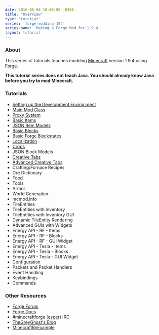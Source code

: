 ```yaml
---
date: 2016-05-06 10:00:00 -0400
title: "Overview"
type: 'tutorial'
series: 'forge-modding-194'
series-name: 'Making a Forge Mod for 1.9.4'
layout: tutorial
---
```


### About
This series of tutorials teaches modding [Minecraft](https://minecraft.net) version 1.9.4 using [Forge](http://minecraftforge.net).

**This tutorial series does not teach Java. You should already know Java before you try to mod Minecraft.**

### Tutorials
- [Setting up the Development Environment](/tutorials/forge-modding-194/workspace-setup/)
- [Main Mod Class](/tutorials/forge-modding-194/main-mod-class/)
- [Proxy System](/tutorials/forge-modding-194/proxy-system/)
- [Basic Items](/tutorials/forge-modding-194/basic-items/)
- [JSON Item Models](/tutorials/forge-modding-194/json-item-models/)
- [Basic Blocks](/tutorials/forge-modding-194/basic-blocks/)
- [Basic Forge Blockstates](/tutorials/forge-modding-194/basic-forge-blockstates/)
- [Localization](/tutorials/forge-modding-194/localization/)
- [Crops](/tutorials/forge-modding-194/crops/)
- JSON Block Models
- [Creative Tabs](/tutorials/forge-modding-194/creative-tabs/)
- [Advanced Creative Tabs](/tutorials/forge-modding-194/advanced-creative-tabs/)
- Crafting/Furnace Recipes
- Ore Dictionary
- Food
- Tools
- Armor
- World Generation
- mcmod.info
- TileEntities
- TileEntities with Inventory
- TileEntities with Inventory GUI
- Dynamic TileEntity Rendering
- Advanced GUIs with Widgets
- Energy API - RF - Items
- Energy API - RF - Blocks
- Energy API - RF - GUI Widget
- Energy API - Tesla - Items
- Energy API - Tesla - Blocks
- Energy API - Tesla - GUI Widget
- Configuration
- Packets and Packet Handlers
- Event Handling
- Keybindings
- Commands

### Other Resources
- [Forge Forum](http://minecraftforge.net/)
- [Forge Docs](https://mcforge.readthedocs.io/en/latest/)
- #minecraftforge ([esper](https://esper.net)) IRC
- [TheGreyGhost's Blog](http://greyminecraftcoder.blogspot.com.au/p/list-of-topics.html)
- [MinecraftByExample](https://github.com/TheGreyGhost/MinecraftByExample)